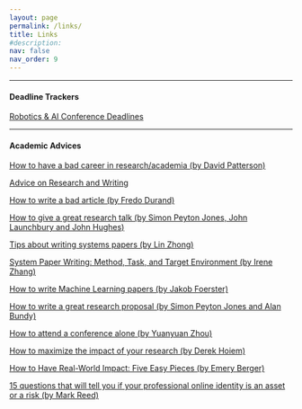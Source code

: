 ```yaml
---
layout: page
permalink: /links/
title: Links
#description: 
nav: false
nav_order: 9
---
```


---
<section>
  <h4>Deadline Trackers</h4>
  <p style="margin-bottom: 10px;"><a href="https://aideadlin.es/?sub=CV,RO" target="_blank">Robotics & AI Conference Deadlines</a></p>
</section>

---
<section>
  <h4>Academic Advices</h4>
  <p style="margin-bottom: 10px;"><a href="https://www.youtube.com/watch?v=Rn1w4MRHIhc" target="_blank">How to have a bad career in research/academia (by David Patterson)</a></p>
  <p style="margin-bottom: 10px;"><a href="http://www.cs.cmu.edu/afs/cs.cmu.edu/user/mleone/web/how-to.html" target="_blank">Advice on Research and Writing</a></p>
  <p style="margin-bottom: 10px;"><a href="http://people.csail.mit.edu/fredo/FredoBadWriting.pdf" target="_blank">How to write a bad article (by Fredo Durand)</a></p>
  <p style="margin-bottom: 10px;"><a href="https://www.microsoft.com/en-us/research/academic-program/give-great-research-talk/" target="_blank">How to give a great research talk (by Simon Peyton Jones, John Launchbury and John Hughes)</a></p>
  <p style="margin-bottom: 10px;"><a href="https://www.ruf.rice.edu/~mobile/writing.html" target="_blank">Tips about writing systems papers (by Lin Zhong)</a></p>
  <p style="margin-bottom: 10px;"><a href="https://irenezhang.net/blog/2021/06/05/hints.html" target="_blank">System Paper Writing: Method, Task, and Target Environment (by Irene Zhang)</a></p>
  <p style="margin-bottom: 10px;"><a href="https://docs.google.com/document/d/16R1E2ExKUCP5SlXWHr-KzbVDx9DBUclra-EbU8IB-iE/mobilebasic" target="_blank">How to write Machine Learning papers (by Jakob Foerster)</a></p>
  <p style="margin-bottom: 10px;"><a href="https://www.microsoft.com/en-us/research/academic-program/how-to-write-a-great-research-proposal/" target="_blank">How to write a great research proposal (by Simon Peyton Jones and Alan Bundy)</a></p>
  <p style="margin-bottom: 10px;"><a href="https://whova.com/blog/7-tips-for-attending-a-conference-alone-and-having-a-good-time-blog/" target="_blank">How to attend a conference alone (by Yuanyuan Zhou)</a></p>
  <p style="margin-bottom: 10px;"><a href="https://medium.com/vision-of-seeing/how-to-maximize-the-impact-of-your-research-f431d3c67e8d" target="_blank">How to maximize the impact of your research (by Derek Hoiem)</a></p>
  <p style="margin-bottom: 10px;"><a href="https://blog.sigplan.org/2019/10/29/how-to-have-real-world-impact-five-easy-pieces/" target="_blank">How to Have Real-World Impact: Five Easy Pieces (by Emery Berger)</a></p>
  <p style="margin-bottom: 10px;"><a href="https://www.linkedin.com/pulse/15-questions-tell-you-your-professional-online-identity-mark-reed/" target="_blank">15 questions that will tell you if your professional online identity is an asset or a risk (by Mark Reed)</a></p>
</section>




